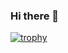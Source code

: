 ### Hi there 👋

[![trophy](https://github-profile-trophy.vercel.app/?username=ApoorvRChincholkar)](https://github.com/ryo-ma/github-profile-trophy)

<!--
**ApoorvRChincholkar/ApoorvRChincholkar** is a ✨ _special_ ✨ repository because its `README.md` (this file) appears on your GitHub profile.

Here are some ideas to get you started:

- 🔭 I’m currently working on ...
- 🌱 I’m currently learning ...
- 👯 I’m looking to collaborate on ...
- 🤔 I’m looking for help with ...
- 💬 Ask me about ...
- 📫 How to reach me: ...
- 😄 Pronouns: ...
- ⚡ Fun fact: ...
-->
